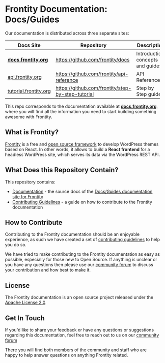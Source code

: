 # Frontity Documentation: Docs/Guides

Our documentation is distributed across three separate sites:


Docs Site | Repository | Description
---------|----------|---------
 [**docs.frontity.org**](https://docs.frontity.org) | https://github.com/frontity/docs | Introduction, concepts and guides
 [api.frontity.org](https://api.frontity.org) | https://github.com/frontity/api-reference | API Reference
 [tutorial.frontity.org](https://tutorial.frontity.org) | https://github.com/frontity/step-by-step-tutorial | Step by Step guide

This repo corresponds to the documentation available at [**docs.frontity.org**](https://docs.frontity.org), where you will find all the information you need to start building something awesome with Frontity.

## What is Frontity?

[Frontity](https://frontity.org/) is a free and [open source framework](https://github.com/frontity/frontity) to develop WordPress themes based on React.
In other words, it allows to build a **React frontend** for a headless WordPress site, which serves its data via the WordPress REST API.

## What Does this Repository Contain?

This repository contains:

- [Documentation](https://github.com/frontity/docs/tree/master/docs) - the source docs of the [Docs/Guides documentation site for Frontity](https://docs.frontity.org/)
- [Contributing Guidelines](https://github.com/frontity/docs/tree/master/CONTRIBUTING.md) - a guide on how to contribute to the Frontity documentation

## How to Contribute

Contributing to the Frontity documentation should be an enjoyable experience, as such we have created a set of [contributing guidelines](https://github.com/frontity/docs/tree/master/CONTRIBUTING.md) to help you do so.

We have tried to make contributing to the Frontity documentation as easy as possible, especially for those new to Open Source.
If anything is unclear or you have any questions then please use our [community forum](https://community.frontity.org/c/docs-and-tutorials/29) to discuss your contribution and how best to make it.

## License

The Frontity documentation is an open source project released under the [Apache License 2.0](https://github.com/frontity/docs/tree/master/LICENSE.md).

## Get In Touch

If you'd like to share your feedback or have any questions or suggestions regarding this documentation, feel free to reach out to us on our [community forum](https://community.frontity.org/c/docs-and-tutorials/29)

There you will find both members of the community and staff who are happy to help answer questions on anything Frontity related.